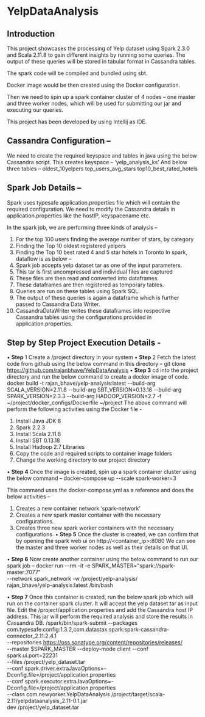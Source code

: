 # YelpDataAnalysis

## Introduction

This project showcases the processing of Yelp dataset using Spark 2.3.0 and Scala 2.11.8 to gain different insights by running some queries. The output of these queries will be stored in tabular format in Cassandra tables.

The spark code will be compiled and bundled using sbt.

Docker image would be then created using the Docker configuration.

Then we need to spin up a spark container cluster of 4 nodes – one master and three worker nodes,
which will be used for submitting our jar and executing our queries.

This project has been developed by using Intellij as IDE.

## Cassandra Configuration –
We need to create the required keyspace and tables in java using the below Cassandra script.
This creates keyspace – ‘yelp_analysis_ks’
And below three tables –
oldest_10yelpers
top_users_avg_stars
top10_best_rated_hotels

## Spark Job Details –
Spark uses typesafe application.properties file which will contain the required configuration.
We need to modify the Cassandra details in application.properties like the hostIP, keyspacename etc.

In the spark job, we are performing three kinds of analysis –
1.	For the top 100 users finding the average number of stars, by category
2.	Finding the Top 10 oldest registered yelpers
3.	Finding the Top 10 best rated 4 and 5 star hotels in Toronto
In spark, dataflow is as below –
1.	Spark job accepts yelp dataset tar as one of the input parameters.
2.	This tar is first uncompressed and individual files are captured
3.	These files are then read and converted into dataframes.
4.	These dataframes are then registered as temporary tables.
5.	Queries are run on these tables using Spark SQL.
6.	The output of these queries is again a dataframe which is further passed to Cassandra Data Writer.
7.	CassandraDataWriter writes these dataframes into respective Cassandra tables using the configurations provided in application.properties.

## Step by Step Project Execution Details - 
•	**Step** 1 Create a /project directory in your system
•	**Step** 2 Fetch the latest code from github using the below command in this directory –
git clone https://github.com/rajanbhave/YelpDataAnalysis
•	**Step 3** cd into the project directory and run the below command to create a docker image of code.
docker build -t rajan_bhave/yelp-analysis:latest --build-arg SCALA_VERSION=2.11.8 --build-arg SBT_VERSION=0.13.18 --build-arg SPARK_VERSION=2.3.3 --build-arg HADOOP_VERSION=2.7 -f ~/project/docker_configs/Dockerfile ~/project
The above command will perform the following activities using the Docker file -
1.	Install Java JDK 8
2.	Spark 2.2.3
3.	Install Scala 2.11.8
4.	Install SBT 0.13.18
5.	Install Hadoop 2.7 Libraries
6.	Copy the code and required scripts to container image folders
7.	Change the working directory to our project directory

•	**Step 4** Once the image is created, spin up a spark container cluster using the below command –
docker-compose up --scale spark-worker=3

This command uses the docker-compose.yml as a reference and does the below activities –
1.	Creates a new container network ‘spark-network’
2.	Creates a new spark master container with the necessary configurations.
3.	Creates three new spark worker containers with the necessary configurations.
•	**Step 5** Once the cluster is created, we can confirm that by opening the spark web ui on http://<container_ip>:8080
We can see the master and three worker nodes as well as their details on that UI.

•	**Step 6** Now create another container using the below command to run our spark job –
docker run --rm -it -e SPARK_MASTER="spark://spark-master:7077" \
--network spark_network -w /project/yelp-analysis/ \
    rajan_bhave/yelp-analysis:latest /bin/bash


•	**Step 7** Once this container is created, run the below spark job which will run on the container spark cluster.
It will accept the yelp dataset tar as input file.
Edit the /project/application.properties and add the Cassandra host IP address.
This jar will perform the required analysis and store the results in Cassandra DB.
/spark/bin/spark-submit --packages com.typesafe:config:1.3.2,com.datastax.spark:spark-cassandra-connector_2.11:2.4.1 \
--repositories https://oss.sonatype.org/content/repositories/releases/ \
--master $SPARK_MASTER --deploy-mode client --conf spark.ui.port=22231 \
--files /project/yelp_dataset.tar \
--conf spark.driver.extraJavaOptions=-Dconfig.file=/project/application.properties \
--conf spark.executor.extraJavaOptions=-Dconfig.file=/project/application.properties \
--class com.newyorker.YelpDataAnalysis /project/target/scala-2.11/yelpdataanalysis_2.11-0.1.jar \
dev /project/yelp_dataset.tar
